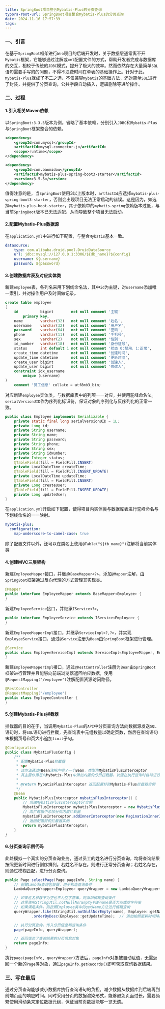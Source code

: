 ```yaml
---
title: SpringBoot项目整合Mybatis-Plus的分页查询
typora-root-url: SpringBoot项目整合Mybatis-Plus的分页查询
date: 2024-11-16 17:57:39
tags:
---
```

### 一、引言

在基于`SpringBoot`框架进行`Web`项目的后端开发时，关于数据层通常离不开`Mybatis`框架，它能够通过注解或`xml`配置文件的方式，帮助开发者完成与数据库的交互，相较于传统的`JDBC`模式，提升了极大的效率。然而依然存在大量简单`SQL`语句需要手写的的问题，不得不浪费时间在单表的基础操作上。针对于此，`Mybatis-Plus`就成了不二之选，不仅兼容`Mybatis`的基础方法，还对简单`SQL`进行了封装，并提供了分页查询，公共字段自动插入，逻辑删除等进阶操作。

### 二、过程

#### 1.引入相关Maven依赖

以`SpringBoot:3.3.5`版本为例，省略了基本依赖，分别引入`JDBC`和`Mybatis-Plus`与`SpringBoot`框架整合的依赖。

```xml
<dependency>
	<groupId>com.mysql</groupId>
    <artifactId>mysql-connector-j</artifactId>
    <scope>runtime</scope>
</dependency>

<dependency>
	<groupId>com.baomidou</groupId>
    <artifactId>mybatis-plus-spring-boot3-starter</artifactId>
    <version>3.5.5</version>
</dependency>
```

值得注意的是，当`SpringBoot`使用3以上版本时，`artfactId`应选择`mybatis-plus-spring-boot3-starter`，否则会出现项目无法正常启动的错误。这是因为，如选择`mybatis-plus-boot-starter`，其子依赖中的`mybatis-spring`依赖版本过低，与当前`SpringBoot`版本已无法适配，从而导致整个项目无法启动。

#### 2.配置Mybatis-Plus数据源

在`application.yml`中进行如下配置，与整合`Mybatis`基本一致。

```yml
datasource:
    type: com.alibaba.druid.pool.DruidDataSource
    url: jdbc:mysql://127.0.0.1:3306/${db_name}?${config}
    username: ${username}
    password: ${password}
```

#### 3.创建数据库表及对应实体类

新建`employee`表，各列名采用下划线命名法，其中`id`为主键，对`username`添加唯一索引，并对操作用户及时间做记录。

```sql
create table employee
(
    id          bigint        not null comment '主键'
        primary key,
    name        varchar(32)   not null comment '姓名',
    username    varchar(32)   not null comment '用户名',
    password    varchar(64)   not null comment '密码',
    phone       varchar(11)   not null comment '手机号',
    sex         varchar(2)    not null comment '性别',
    id_number   varchar(18)   not null comment '身份证号',
    status      int default 1 not null comment '状态 0:禁用，1:正常',
    create_time datetime      not null comment '创建时间',
    update_time datetime      not null comment '更新时间',
    create_user bigint        not null comment '创建人',
    update_user bigint        not null comment '修改人',
    constraint idx_username
        unique (username)
)
    comment '员工信息' collate = utf8mb3_bin;
```

对应新建`employee`实体类，与数据库表中的列项一一对应，并使用驼峰命名法。`serialVersionUID`作为序列化标识符，保证对象的序列化与反序列化的正常一致。

```java
public class Employee implements Serializable {
    private static final long serialVersionUID = 1L;
    private Long id;
    private String username;
    private String name;
    private String password;
    private String phone;
    private String sex;
    private String idNumber;
    private Integer status;
    @TableField(fill = FieldFill.INSERT)
    private LocalDateTime createTime;
    @TableField(fill = FieldFill.INSERT_UPDATE)
    private LocalDateTime updateTime;
    @TableField(fill = FieldFill.INSERT)
    private Long createUser;
    @TableField(fill = FieldFill.INSERT_UPDATE)
    private Long updateUser;
}
```

在`application.yml`开启如下配置，使得项目内实体类与数据库表进行驼峰命名与下划线命名的一一映射。

```yml
mybatis-plus:
  configuration:
    map-underscore-to-camel-case: true
```

除了配置文件以外，还可以在类名上使用`@Table("${tb_name}")`注解将当前实体类

#### 4.创建MVC三层架构

新建`EmployeeMapper`接口，并继承`BaseMapper<?>`，添加`@Mapper`注解，由`SpringBoot`框架通过反向代理的方式管理其实现类。

```java
@Mapper
public interface EmployeeMapper extends BaseMapper<Employee> {
}
```

新建`EmployeeService`接口，并继承`IService<?>`。

```java
public interface EmployeeService extends IService<Employee> {
}
```

新建`EmployeeMapperImpl`接口，并继承`ServiceImpl<?,?>`，并实现`EmployeeService`接口，通过`@Service`注册为`Bean`由`SpringBoot`框架进行管理。

```java
@Service
public class EmployeeServiceImpl extends ServiceImpl<EmployeeMapper, Employee> implements EmployeeService {
}
```

新建`EmployeeMapperImpl`接口，通过`@RestController`注册为`Bean`由`SpringBoot`框架进行管理并且能够向前端浏览器返回响应数据，使用`@RequestMapping("/employee")`注解配置资源访问路径。

```java
@RestController
@RequestMapping("/employee")
public class EmployeeController {
}
```

#### 5.创建Mybatis-Plus拦截器

拦截器的目的在于，当调用`Mybatis-Plus`的`API`中分页查询方法向数据源发送`SQL`语句时，将`SQL`语句进行拦截，先查询表中元组数量以确定页数，然后在查询语句末根据页号和页大小追加`limit`子句。

```java
@Configuration
public class MybatisPlusConfig {
    /**
     * 配置Mybatis-Plus拦截器
     * <p>
     * 该方法通过@Bean注解声明了一个Bean，类型为MybatisPlusInterceptor
     * 其主要作用是向Mybatis-Plus中添加内置的分页拦截器，以便在执行查询时自动进行分页处理
     *
     * @return MybatisPlusInterceptor 返回配置好的Mybatis-Plus拦截器实例
     */
    @Bean
    public MybatisPlusInterceptor mybatisPlusInterceptor() {
        // 创建MybatisPlusInterceptor实例
        MybatisPlusInterceptor mybatisPlusInterceptor = new MybatisPlusInterceptor();
        // 向拦截器中添加分页内置拦截器
        mybatisPlusInterceptor.addInnerInterceptor(new PaginationInnerInterceptor());
        // 返回配置好的拦截器实例
        return mybatisPlusInterceptor;
    }
}
```

#### 6.分页查询示例代码

此处模拟一个真实的分页查询业务，通过员工的姓名进行分页查询，均将查询结果按照更新时间进行倒序排列。若姓名不存在，则进行正常分页查询；若姓名存在，则通过模糊匹配，进行分页查询。

```java
public Page selectPage(Page pageInfo, String name) {
	// 创建Lambda查询包装器，用于构造查询条件
    LambdaQueryWrapper<Employee> queryWrapper = new LambdaQueryWrapper<>();

    // 如果姓名参数不为空也不为空字符串，则添加模糊查询条件
    // 这里使用StringUtil.notNullNorEmpty判断name是否为空或空字符串
    // 如果满足条件，则按照Employee类中的getName方法进行模糊查询
	queryWrapper.like(StringUtil.notNullNorEmpty(name), Employee::getName, name)
			.orderByDesc(Employee::getUpdateTime);  // 添加按照更新时间降序排序的条件

    // 执行分页查询，传入分页信息和查询条件
	page(pageInfo, queryWrapper);

	// 返回填充了查询结果的分页信息对象
	return pageInfo;
}
```

执行`page(pageInfo, queryWrapper)`方法后，`pageInfo`对象被自动赋值，无需返回一个新的`Page`类对象，通过`pageInfo.getRecords()`即可获取查询数据结果。

### 三、写在最后

通过分页查询能够减小数据库执行查询语句的负担，减少数据从数据库到后端再到前端页面的响应时间。同时采用分页的数据渲染形式，能够避免页面过长，需要频繁使用滑动条来定位数据元组，保证当前页数据能够一览无遗。
